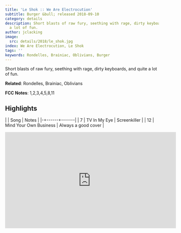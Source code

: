 ```yaml
---
title: 'Le Shok :: We Are Electrocution'
subtitle: Burger &bull; released 2018-09-10
category: details
description: Short blasts of raw fury, seething with rage, dirty keyboards, and quite
  a lot of fun.
author: jclacking
image:
  src: details/2018/le_shok.jpg
index: We Are Electrocution, Le Shok
tags: ''
keywords: Rondelles, Brainiac, Oblivians, Burger
---
```

Short blasts of raw fury, seething with rage, dirty keyboards, and quite a lot of fun.<!--more-->

**Related**: Rondelles, Brainiac, Oblivians

**FCC Notes**: 1,2,3,4,5,8,11

## Highlights

| | Song | Notes |
|-+------+-------|
| 7 | TV In My Eye | Screenkiller |
| 12 | Mind Your Own Business | Always a good cover |

<div class="tlo-detail-video"><iframe width="560" height="315" src="https://www.youtube.com/embed/TEl0M3gTgOc" frameborder="0" allow="autoplay; encrypted-media" allowfullscreen></iframe></div>

